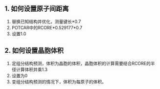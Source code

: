 ## 1. 如何设置原子间距离

1. 替换已知结构并优化，测量键长*0.7
2. POTCAR中的RCORE\*0.529177\*0.7
3. 设置1.0

## 2. 如何设置晶胞体积

1. 定组分结构预测，体积为晶胞的体积，晶胞体积的计算需要结合RCORE的半径计算体积并乘1.3
2. 设置为0
3. 变组分结构预测的情况下，体积为每原子的体积。
